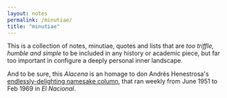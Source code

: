 ```yaml
---
layout: notes
permalink: /minutiae/
title: "minutiae"
---
```


This is a collection of notes, minutiae, quotes and lists that are *too triffle, humble and simple* to be included in any history or academic piece, but far too important in configure a deeply personal inner landscape. 

And to be sure, this *Alacena* is an homage to don Andrés Henestrosa's [endlessly-delighting namesake column](), that ran weekly from June 1951 to Feb 1969 in *El Nacional*.

